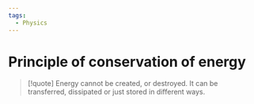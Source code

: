 ```yaml
---
tags:
  - Physics
---
```

# Principle of conservation of energy
> [!quote] Energy cannot be created, or destroyed. It can be transferred, dissipated or just stored in different ways.

